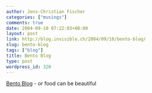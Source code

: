 ```yaml
---
author: Jens-Christian Fischer
categories: ["musings"]
comments: true
date: 2004-09-10 07:22:03+00:00
layout: post
link: http://blog.invisible.ch/2004/09/10/bento-blog/
slug: bento-blog
tags: ["blog"]
title: Bento Blog
type: post
wordpress_id: 320
---
```


[Bento Blog](http://mito.typepad.com/photos/bento/index.html) - or food can be beautiful
